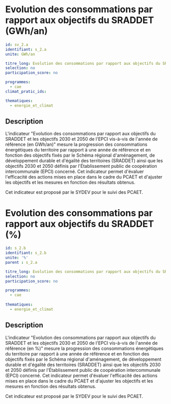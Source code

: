 # Evolution des consommations par rapport aux objectifs du SRADDET (GWh/an)
```yaml
id: sv_2.a
identifiant: s_2.a
unite: GWh/an

titre_long: Evolution des consommations par rapport aux objectifs du SRADDET et les objectifs 2030 et 2050 de l'EPCI vis-à-vis de l'année de référence (en GWh/an)
selection: no
participation_score: no

programmes:
  - cae
climat_pratic_ids:

thematiques:
  - energie_et_climat
```
## Description
L'indicateur "Evolution des consommations par rapport aux objectifs du SRADDET et les objectifs 2030 et 2050 de l'EPCI vis-à-vis de l'année de référence (en GWh/an)" mesure la progression des consommations énergétiques du territoire par rapport à une année de référence et en fonction des objectifs fixés par le Schéma régional d'aménagement, de développement durable et d'égalité des territoires (SRADDET) ainsi que les objectifs 2030 et 2050 définis par l'Établissement public de coopération intercommunale (EPCI) concerné. Cet indicateur permet d'évaluer l'efficacité des actions mises en place dans le cadre du PCAET et d'ajuster les objectifs et les mesures en fonction des résultats obtenus.

Cet indicateur est proposé par le SYDEV pour le suivi des PCAET.

# Evolution des consommations par rapport aux objectifs du SRADDET (%)
```yaml
id: s_2.b
identifiant: s_2.b
unite: '%'
parent : s_2.a

titre_long: Evolution des consommations par rapport aux objectifs du SRADDET et les objectifs 2030 et 2050 de l'EPCI vis-à-vis de l'année de référence (en %)
selection: no
participation_score: no

programmes:
  - cae
    
thematiques:
  - energie_et_climat
```
## Description
L'indicateur "Evolution des consommations par rapport aux objectifs du SRADDET et les objectifs 2030 et 2050 de l'EPCI vis-à-vis de l'année de référence (en %)" mesure la progression des consommations énergétiques du territoire par rapport à une année de référence et en fonction des objectifs fixés par le Schéma régional d'aménagement, de développement durable et d'égalité des territoires (SRADDET) ainsi que les objectifs 2030 et 2050 définis par l'Établissement public de coopération intercommunale (EPCI) concerné. Cet indicateur permet d'évaluer l'efficacité des actions mises en place dans le cadre du PCAET et d'ajuster les objectifs et les mesures en fonction des résultats obtenus.

Cet indicateur est proposé par le SYDEV pour le suivi des PCAET.
